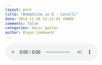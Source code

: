 ```yaml
---
layout: post
title: "Andantino in G - Carulli"
date: 2014-11-28 23:22:43 +0000
comments: false
categories: music guitar
author: Alwyn Lombaard
---
```


<audio controls>
  <source src="/music/Carulli_Andantino_20141128_225123.mp3" type="audio/mpeg">
</audio>